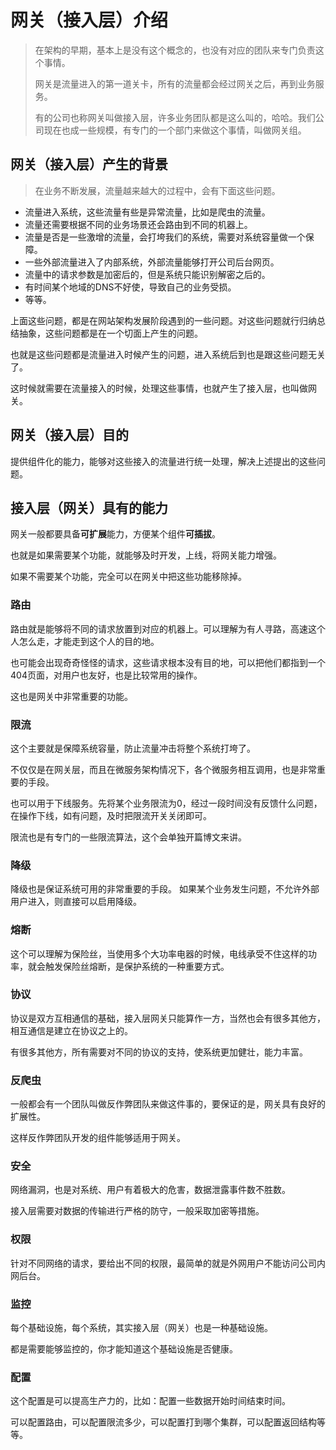 # 网关（接入层）介绍
> 在架构的早期，基本上是没有这个概念的，也没有对应的团队来专门负责这个事情。
>
> 网关是流量进入的第一道关卡，所有的流量都会经过网关之后，再到业务服务。
>
> 有的公司也称网关叫做接入层，许多业务团队都是这么叫的，哈哈。我们公司现在也成一些规模，有专门的一个部门来做这个事情，叫做网关组。

## 网关（接入层）产生的背景
> 在业务不断发展，流量越来越大的过程中，会有下面这些问题。

- 流量进入系统，这些流量有些是异常流量，比如是爬虫的流量。
- 流量还需要根据不同的业务场景还会路由到不同的机器上。
- 流量是否是一些激增的流量，会打垮我们的系统，需要对系统容量做一个保障。
- 一些外部流量进入了内部系统，外部流量能够打开公司后台网页。
- 流量中的请求参数是加密后的，但是系统只能识别解密之后的。
- 有时间某个地域的DNS不好使，导致自己的业务受损。
- 等等。

上面这些问题，都是在网站架构发展阶段遇到的一些问题。对这些问题就行归纳总结抽象，这些问题都是在一个切面上产生的问题。

也就是这些问题都是流量进入时候产生的问题，进入系统后到也是跟这些问题无关了。

这时候就需要在流量接入的时候，处理这些事情，也就产生了接入层，也叫做网关。

## 网关（接入层）目的
提供组件化的能力，能够对这些接入的流量进行统一处理，解决上述提出的这些问题。

## 接入层（网关）具有的能力
网关一般都要具备**可扩展**能力，方便某个组件**可插拔**。

也就是如果需要某个功能，就能够及时开发，上线，将网关能力增强。

如果不需要某个功能，完全可以在网关中把这些功能移除掉。


### 路由
路由就是能够将不同的请求放置到对应的机器上。可以理解为有人寻路，高速这个人怎么走，才能走到这个人的目的地。

也可能会出现奇奇怪怪的请求，这些请求根本没有目的地，可以把他们都指到一个404页面，对用户也友好，也是比较常用的操作。

这也是网关中非常重要的功能。

### 限流
这个主要就是保障系统容量，防止流量冲击将整个系统打垮了。

不仅仅是在网关层，而且在微服务架构情况下，各个微服务相互调用，也是非常重要的手段。

也可以用于下线服务。先将某个业务限流为0，经过一段时间没有反馈什么问题，在操作下线，如有问题，及时把限流开关关闭即可。

限流也是有专门的一些限流算法，这个会单独开篇博文来讲。

### 降级
降级也是保证系统可用的非常重要的手段。
如果某个业务发生问题，不允许外部用户进入，则直接可以启用降级。

### 熔断
这个可以理解为保险丝，当使用多个大功率电器的时候，电线承受不住这样的功率，就会触发保险丝熔断，是保护系统的一种重要方式。

### 协议
协议是双方互相通信的基础，接入层网关只能算作一方，当然也会有很多其他方，相互通信是建立在协议之上的。

有很多其他方，所有需要对不同的协议的支持，使系统更加健壮，能力丰富。

### 反爬虫
一般都会有一个团队叫做反作弊团队来做这件事的，要保证的是，网关具有良好的扩展性。

这样反作弊团队开发的组件能够适用于网关。

### 安全
网络漏洞，也是对系统、用户有着极大的危害，数据泄露事件数不胜数。

接入层需要对数据的传输进行严格的防守，一般采取加密等措施。

### 权限
针对不同网络的请求，要给出不同的权限，最简单的就是外网用户不能访问公司内网后台。

### 监控
每个基础设施，每个系统，其实接入层（网关）也是一种基础设施。

都是需要能够监控的，你才能知道这个基础设施是否健康。

### 配置
这个配置是可以提高生产力的，比如：配置一些数据开始时间结束时间。

可以配置路由，可以配置限流多少，可以配置打到哪个集群，可以配置返回结构等等。



